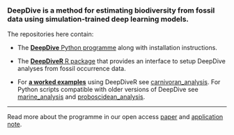 ### DeepDive is a method for estimating biodiversity from fossil data using simulation-trained deep learning models.

The repositories here contain:

* The [**DeepDive** Python programme](https://github.com/DeepDive-project/deepdive) along with installation instructions.

* The [**DeepDiveR** R package](https://github.com/DeepDive-project/DeepDiveR) that provides an interface to setup DeepDive analyses from fossil occurrence data.

* For [**a worked examples**](https://github.com/DeepDive-project/example_files) using DeepDiveR see [carnivoran_analysis](https://github.com/DeepDive-project/example_files/tree/main/carnivoran_analysis). For Python scripts compatible with older versions of DeepDive  see [marine_analysis](https://github.com/DeepDive-project/example_files/tree/main/marine_analysis) and [proboscidean_analysis](https://github.com/DeepDive-project/example_files/tree/main/proboscidean_analysis). 

---
Read more about the programme in our open access [paper](https://www.nature.com/articles/s41467-024-48434-7) and [application note](https://doi.org/10.1101/2024.09.03.610960).
